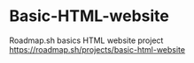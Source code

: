 # Basic-HTML-website
Roadmap.sh basics HTML website project 
https://roadmap.sh/projects/basic-html-website
